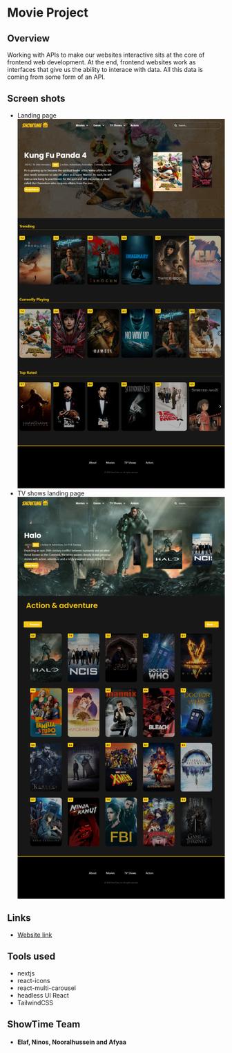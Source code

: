 # Movie Project

## Overview

Working with APIs to make our websites interactive sits at the core of frontend web development. At the end, frontend websites work as interfaces that give us the ability to interace with data. All this data is coming from some form of an API.

## Screen shots
-   Landing page 
![Landing page](./public/landingMovies.png) 
- TV shows landing page
![TV shows Landing page](./public/TVShows.png)

## Links
- [Website link](https://movie-project-showtime-gg8g.vercel.app/)

## Tools used 
- nextjs
- react-icons
- react-multi-carousel
- headless UI React
- TailwindCSS

## ShowTime Team

-   #### Elaf, Ninos, Nooralhussein and Afyaa

